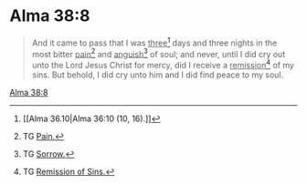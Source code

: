 # Alma 38:8

> And it came to pass that I was <u>three</u>[^a] days and three nights in the most bitter <u>pain</u>[^b] and <u>anguish</u>[^c] of soul; and never, until I did cry out unto the Lord Jesus Christ for mercy, did I receive a <u>remission</u>[^d] of my sins. But behold, I did cry unto him and I did find peace to my soul.

[Alma 38:8](https://www.churchofjesuschrist.org/study/scriptures/bofm/alma/38?lang=eng&id=p8#p8)


[^a]: [[Alma 36.10|Alma 36:10 (10, 16).]]
[^b]: TG [Pain.](https://www.churchofjesuschrist.org/study/scriptures/tg/pain?lang=eng)
[^c]: TG [Sorrow.](https://www.churchofjesuschrist.org/study/scriptures/tg/sorrow?lang=eng)
[^d]: TG [Remission of Sins.](https://www.churchofjesuschrist.org/study/scriptures/tg/remission-of-sins?lang=eng)
